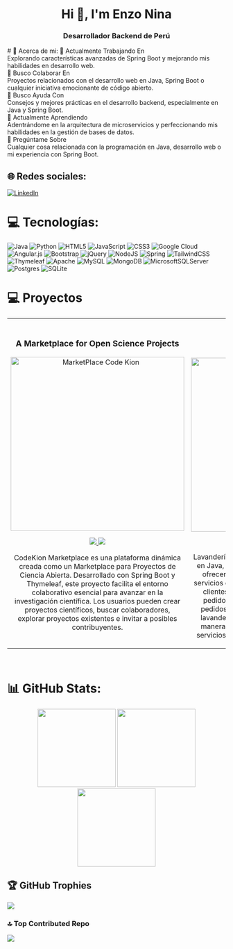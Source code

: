 <h1 align="center">Hi 👋, I'm Enzo Nina</h1>
<h3 align="center">Desarrollador Backend de Perú</h3>
# 💫 Acerca de mi:
🔭 Actualmente Trabajando En<br>Explorando características avanzadas de Spring Boot y mejorando mis habilidades en desarrollo web.<br>👯 Busco Colaborar En<br>Proyectos relacionados con el desarrollo web en Java, Spring Boot o cualquier iniciativa emocionante de código abierto.<br>🤝 Busco Ayuda Con<br>Consejos y mejores prácticas en el desarrollo backend, especialmente en Java y Spring Boot.<br>🌱 Actualmente Aprendiendo<br>Adentrándome en la arquitectura de microservicios y perfeccionando mis habilidades en la gestión de bases de datos.<br>💬 Pregúntame Sobre<br>Cualquier cosa relacionada con la programación en Java, desarrollo web o mi experiencia con Spring Boot.


## 🌐 Redes sociales:
[![LinkedIn](https://img.shields.io/badge/LinkedIn-%230077B5.svg?logo=linkedin&logoColor=white)](https://linkedin.com/in/https://www.linkedin.com/in/enzoninaar/) 

# 💻 Tecnologías:
![Java](https://img.shields.io/badge/java-%23ED8B00.svg?style=flat&logo=openjdk&logoColor=white) ![Python](https://img.shields.io/badge/python-3670A0?style=flat&logo=python&logoColor=ffdd54) ![HTML5](https://img.shields.io/badge/html5-%23E34F26.svg?style=flat&logo=html5&logoColor=white) ![JavaScript](https://img.shields.io/badge/javascript-%23323330.svg?style=flat&logo=javascript&logoColor=%23F7DF1E) ![CSS3](https://img.shields.io/badge/css3-%231572B6.svg?style=flat&logo=css3&logoColor=white) ![Google Cloud](https://img.shields.io/badge/GoogleCloud-%234285F4.svg?style=flat&logo=google-cloud&logoColor=white) ![Angular.js](https://img.shields.io/badge/angular.js-%23E23237.svg?style=flat&logo=angularjs&logoColor=white) ![Bootstrap](https://img.shields.io/badge/bootstrap-%238511FA.svg?style=flat&logo=bootstrap&logoColor=white) ![jQuery](https://img.shields.io/badge/jquery-%230769AD.svg?style=flat&logo=jquery&logoColor=white) ![NodeJS](https://img.shields.io/badge/node.js-6DA55F?style=flat&logo=node.js&logoColor=white) ![Spring](https://img.shields.io/badge/spring-%236DB33F.svg?style=flat&logo=spring&logoColor=white) ![TailwindCSS](https://img.shields.io/badge/tailwindcss-%2338B2AC.svg?style=flat&logo=tailwind-css&logoColor=white) ![Thymeleaf](https://img.shields.io/badge/Thymeleaf-%23005C0F.svg?style=flat&logo=Thymeleaf&logoColor=white) ![Apache](https://img.shields.io/badge/apache-%23D42029.svg?style=flat&logo=apache&logoColor=white) ![MySQL](https://img.shields.io/badge/mysql-%2300000f.svg?style=flat&logo=mysql&logoColor=white) ![MongoDB](https://img.shields.io/badge/MongoDB-%234ea94b.svg?style=flat&logo=mongodb&logoColor=white) ![MicrosoftSQLServer](https://img.shields.io/badge/Microsoft%20SQL%20Server-CC2927?style=flat&logo=microsoft%20sql%20server&logoColor=white) ![Postgres](https://img.shields.io/badge/postgres-%23316192.svg?style=flat&logo=postgresql&logoColor=white) ![SQLite](https://img.shields.io/badge/sqlite-%2307405e.svg?style=flat&logo=sqlite&logoColor=white)

# 💻 Proyectos
<table>
<tr>
<td width="50%">
<h3 align="center">A Marketplace for Open Science Projects</h3>
<div align="center">
<a href="https://github.com/EnzoNina/codeKion-MarketPlace" target="_blank"><img src="https://th.bing.com/th/id/OIG1.onTZa9sdajH_aS2jcKhT?pid=ImgGn" width="400" alt="MarketPlace Code Kion"></a>
<p>
<a href="https://github.com/EnzoNina/codeKion-MarketPlace" target="_blank">
<img src="https://img.shields.io/badge/CÓDIGO-ff9?style=for-the-badge&logo=github&logoColor=black">
</a>
<a href="https://codekionproyect-a04656714bdd.herokuapp.com/" target="_blank">
<img src="https://img.shields.io/badge/Ver%20P%C3%A1gina%20Web-f321?style=for-the-badge&logo=link&logoColor=black%22">
</a>
</p>
<p>CodeKion Marketplace es una plataforma dinámica creada como un Marketplace para Proyectos de Ciencia Abierta. Desarrollado con Spring Boot y Thymeleaf, este proyecto facilita el entorno colaborativo esencial para avanzar en la investigación científica. Los usuarios pueden crear proyectos científicos, buscar colaboradores, explorar proyectos existentes e invitar a posibles contribuyentes.</p>
</div>
                                                                                      
</td>

<td width="50%">
               <br>
<h3 align="center">Lavanderia UTP</h3>
<div align="center">                                       
<a href="https://github.com/EnzoNina/Lavanderia-Final-MAVEN" target="_blank"><img src="https://th.bing.com/th/id/OIG3.j.jR60XsVyMTbGezO_rx?w=1024&h=1024&rs=1&pid=ImgDetMain" width="400" alt="Lavanderia UTP"></a>
<br>
<p>
<a href="https://github.com/EnzoNina/Lavanderia-Final-MAVEN" target="_blank">
<img src="https://img.shields.io/badge/C%C3%93DIGO-80ffaa?style=for-the-badge&logo=github&logoColor=black">
</a>
</p>
</p>Lavandería UTP es una aplicación web desarrollada en Java, JSP, Servlets y Bootstrap, diseñada para ofrecer una solución eficiente en el manejo de servicios de lavandería. Este proyecto permite a los clientes registrarse, agregar prendas, solicitar pedidos a domicilio y visualizar su historial de pedidos. Además, brinda a los empleados de la lavandería la capacidad de registrar clientes de manera presencial, gestionar pedidos, clientes, servicios, categorías, entre otras funcionalidades.</p>
</div>   
</td>
</table>                                                                                 
<br>
                                                                 
# 📊 GitHub Stats:
<div align="center">  
  <img height="180em" src="https://github-readme-streak-stats.herokuapp.com/?user=EnzoNina&theme=dark&hide_border=false"/>
  <img height="180em" src="https://github-readme-stats.vercel.app/api?username=EnzoNina&theme=dark&hide_border=false&include_all_commits=true&count_private=true"/>
  <img height="180em" src="https://github-readme-stats.vercel.app/api/top-langs/?username=EnzoNina&theme=dark&hide_borderfalse&include_all_commits=true&count_private=true&layout=compact"/>
</div>


## 🏆 GitHub Trophies
![](https://github-profile-trophy.vercel.app/?username=EnzoNina&theme=radical&no-frame=false&no-bg=true&margin-w=4)

### 🔝 Top Contributed Repo
![](https://github-contributor-stats.vercel.app/api?username=EnzoNina&limit=5&theme=onedark&combine_all_yearly_contributions=true)

<!-- Proudly created with GPRM ( https://gprm.itsvg.in ) -->
